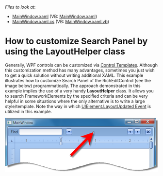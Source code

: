 <!-- default file list -->
*Files to look at*:

* [MainWindow.xaml](./CS/MainWindow.xaml) (VB: [MainWindow.xaml](./VB/MainWindow.xaml))
* [MainWindow.xaml.cs](./CS/MainWindow.xaml.cs) (VB: [MainWindow.xaml.vb](./VB/MainWindow.xaml.vb))
<!-- default file list end -->
# How to customize Search Panel by using the LayoutHelper class


<p>Generally, WPF controls can be customized via <a href="http://www.wpftutorial.net/templates.html"><u>Control Templates</u></a>. Although this customization method has many advantages, sometimes you just wish to get a quick solution without writing additional XAML. This example illustrates how to customize Search Panel of the RichEditControl (see the image below) programmatically. The approach demonstrated in this example implies the use of a very handy <strong>LayoutHelper </strong>class. It allows you to search FrameworkElements by the specified criteria and can be very helpful in some situations where the only alternative is to write a large style/template. Note the way in which <a href="http://msdn.microsoft.com/en-us/library/system.windows.uielement.layoutupdated.aspx"><u>UIElement.LayoutUpdated Event</u></a> is utilized in this example.</p><p><img src="https://raw.githubusercontent.com/DevExpress-Examples/how-to-customize-search-panel-by-using-the-layouthelper-class-e4008/11.2.11+/media/0efe1023-cf58-4f3c-ae81-18579c37367a.png"></p>

<br/>


